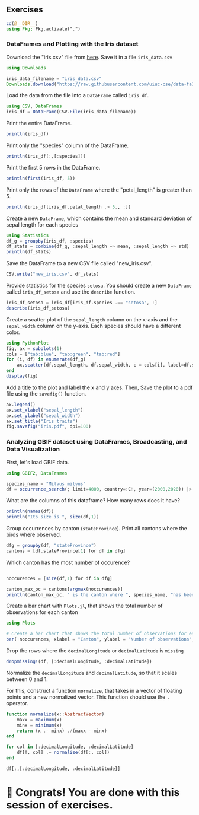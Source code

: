 ## Exercises
```julia
cd(@__DIR__)
using Pkg; Pkg.activate(".")
```

### DataFrames and Plotting with the Iris dataset

Download the "iris.csv" file from [here](https://raw.githubusercontent.com/uiuc-cse/data-fa14/gh-pages/data/iris.csv). Save it in a file `iris_data.csv`
```julia
using Downloads

iris_data_filename = "iris_data.csv"
Downloads.download("https://raw.githubusercontent.com/uiuc-cse/data-fa14/gh-pages/data/iris.csv", iris_data_filename)
```

Load the data from the file into a `DataFrame` called `iris_df`.
```julia
using CSV, DataFrames
iris_df = DataFrame(CSV.File(iris_data_filename))
```

Print the entire DataFrame. 

```julia
println(iris_df)
```
Print only the "species" column of the DataFrame. 
```julia
println(iris_df[:,[:species]])
```

Print the first 5 rows in the DataFrame.
```julia
println(first(iris_df, 5))
```

Print only the rows of the `DataFrame` where the "petal_length" is greater than 5. 

```julia
println(iris_df[iris_df.petal_length .> 5., :])
```

Create a new `DataFrame`, which contains the mean and standard deviation of sepal length for each species

```julia
using Statistics
df_g = groupby(iris_df, :species)
df_stats = combine(df_g, :sepal_length => mean, :sepal_length => std)
println(df_stats)
```

Save the DataFrame to a new CSV file called "new_iris.csv".

```julia
CSV.write("new_iris.csv", df_stats)
```

Provide statistics for the species `setosa`. You should create a new `DataFrame` called `iris_df_setosa` and use the `describe` function.
```julia
iris_df_setosa = iris_df[iris_df.species .== "setosa", :]
describe(iris_df_setosa)
```

Create a scatter plot of the `sepal_length` column on the x-axis and the `sepal_width` column on the y-axis. Each species should have a different color.
```julia
using PythonPlot
fig, ax = subplots(1)
cols = ["tab:blue", "tab:green", "tab:red"]
for (i, df) in enumerate(df_g)
    ax.scatter(df.sepal_length, df.sepal_width, c = cols[i], label=df.species[1])
end
display(fig)
```

Add a title to the plot and label the x and y axes. Then, Save the plot to a pdf file using the `savefig()` function.
```julia
ax.legend()
ax.set_xlabel("sepal_length")
ax.set_ylabel("sepal_width")
ax.set_title("Iris traits")
fig.savefig("iris.pdf", dpi=100)
```

### Analyzing GBIF dataset using DataFrames, Broadcasting, and Data Visualization

First, let's load GBIF data.
```julia
using GBIF2, DataFrames

species_name = "Milvus milvus"
df = occurrence_search(; limit=4000, country=:CH, year=(2000,2020)) |> DataFrame
```

What are the columns of this dataframe? How many rows does it have?

```julia
println(names(df))
println("Its size is ", size(df,1))
```

Group occurrences by canton (`stateProvince`). Print all cantons where the birds where observed.
```julia
dfg = groupby(df, "stateProvince")
cantons = [df.stateProvince[1] for df in dfg]
```

 Which canton has the most number of occurence?


```julia

noccurences = [size(df,1) for df in dfg]

canton_max_oc = cantons[argmax(noccurences)]
println(canton_max_oc, " is the canton where ", species_name, "has been the most observed")
```


Create a bar chart with `Plots.jl`, that shows the total number of observations for each canton

```julia
using Plots

# Create a bar chart that shows the total number of observations for each country and decade
bar( noccurences, xlabel = "Canton", ylabel = "Number of observations", title = "GBIF dataset", legend = :top, xrotation = 45, xticks=(1:length(cantons), cantons))

```


Drop the rows where the `decimalLongitude` or `decimalLatitude` is `missing`

```julia
dropmissing!(df, [:decimalLongitude, :decimalLatitude])

```

Normalize the `decimalLongitude` and `decimalLatitude`, so that it scales between 0 and 1.

For this, construct a function `normalize`, that takes in a vector of floating points and a new normalized vector. This function should use the `.` operator.

```julia
function normalize(x::AbstractVector)
    maxx = maximum(x)
    minx = minimum(x)
    return (x .- minx) ./(maxx - minx)
end
```

```julia
for col in [:decimalLongitude, :decimalLatitude]
    df[!, col] .= normalize(df[:, col])
end

df[:,[:decimalLongitude, :decimalLatitude]]
```

# 🥳 Congrats! You are done with this session of exercises.